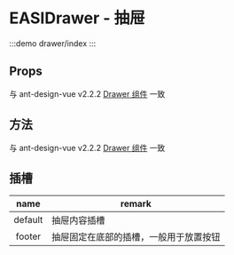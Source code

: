 # EASIDrawer - 抽屉

:::demo
drawer/index
:::

## Props

与 ant-design-vue v2.2.2 [Drawer 组件](https://2x.antdv.com/components/drawer-cn) 一致

## 方法

与 ant-design-vue v2.2.2 [Drawer 组件](https://2x.antdv.com/components/drawer-cn) 一致

## 插槽

|  name   | remark                                 |
| :-----: | -------------------------------------- |
| default | 抽屉内容插槽                           |
| footer  | 抽屉固定在底部的插槽，一般用于放置按钮 |
